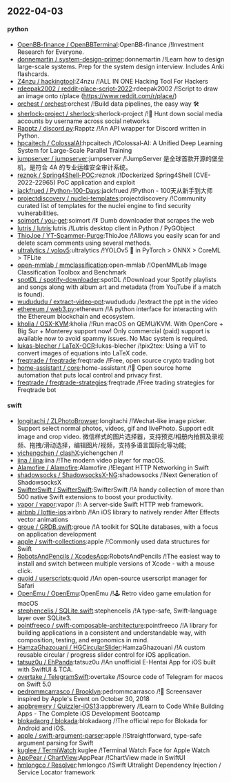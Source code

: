 ## 2022-04-03

#### python
* [OpenBB-finance / OpenBBTerminal](https://github.com/OpenBB-finance/OpenBBTerminal):OpenBB-finance /!Investment Research for Everyone.
* [donnemartin / system-design-primer](https://github.com/donnemartin/system-design-primer):donnemartin /!Learn how to design large-scale systems. Prep for the system design interview. Includes Anki flashcards.
* [Z4nzu / hackingtool](https://github.com/Z4nzu/hackingtool):Z4nzu /!ALL IN ONE Hacking Tool For Hackers
* [rdeepak2002 / reddit-place-script-2022](https://github.com/rdeepak2002/reddit-place-script-2022):rdeepak2002 /!Script to draw an image onto r/place (https://www.reddit.com/r/place/)
* [orchest / orchest](https://github.com/orchest/orchest):orchest /!Build data pipelines, the easy way
🛠️
* [sherlock-project / sherlock](https://github.com/sherlock-project/sherlock):sherlock-project /!🔎
Hunt down social media accounts by username across social networks
* [Rapptz / discord.py](https://github.com/Rapptz/discord.py):Rapptz /!An API wrapper for Discord written in Python.
* [hpcaitech / ColossalAI](https://github.com/hpcaitech/ColossalAI):hpcaitech /!Colossal-AI: A Unified Deep Learning System for Large-Scale Parallel Training
* [jumpserver / jumpserver](https://github.com/jumpserver/jumpserver):jumpserver /!JumpServer 是全球首款开源的堡垒机，是符合 4A 的专业运维安全审计系统。
* [reznok / Spring4Shell-POC](https://github.com/reznok/Spring4Shell-POC):reznok /!Dockerized Spring4Shell (CVE-2022-22965) PoC application and exploit
* [jackfrued / Python-100-Days](https://github.com/jackfrued/Python-100-Days):jackfrued /!Python - 100天从新手到大师
* [projectdiscovery / nuclei-templates](https://github.com/projectdiscovery/nuclei-templates):projectdiscovery /!Community curated list of templates for the nuclei engine to find security vulnerabilities.
* [soimort / you-get](https://github.com/soimort/you-get):soimort /!⏬
Dumb downloader that scrapes the web
* [lutris / lutris](https://github.com/lutris/lutris):lutris /!Lutris desktop client in Python / PyGObject
* [ThioJoe / YT-Spammer-Purge](https://github.com/ThioJoe/YT-Spammer-Purge):ThioJoe /!Allows you easily scan for and delete scam comments using several methods.
* [ultralytics / yolov5](https://github.com/ultralytics/yolov5):ultralytics /!YOLOv5
🚀
in PyTorch > ONNX > CoreML > TFLite
* [open-mmlab / mmclassification](https://github.com/open-mmlab/mmclassification):open-mmlab /!OpenMMLab Image Classification Toolbox and Benchmark
* [spotDL / spotify-downloader](https://github.com/spotDL/spotify-downloader):spotDL /!Download your Spotify playlists and songs along with album art and metadata (from YouTube if a match is found).
* [wudududu / extract-video-ppt](https://github.com/wudududu/extract-video-ppt):wudududu /!extract the ppt in the video
* [ethereum / web3.py](https://github.com/ethereum/web3.py):ethereum /!A python interface for interacting with the Ethereum blockchain and ecosystem.
* [kholia / OSX-KVM](https://github.com/kholia/OSX-KVM):kholia /!Run macOS on QEMU/KVM. With OpenCore + Big Sur + Monterey support now! Only commercial (paid) support is available now to avoid spammy issues. No Mac system is required.
* [lukas-blecher / LaTeX-OCR](https://github.com/lukas-blecher/LaTeX-OCR):lukas-blecher /!pix2tex: Using a ViT to convert images of equations into LaTeX code.
* [freqtrade / freqtrade](https://github.com/freqtrade/freqtrade):freqtrade /!Free, open source crypto trading bot
* [home-assistant / core](https://github.com/home-assistant/core):home-assistant /!🏡
Open source home automation that puts local control and privacy first.
* [freqtrade / freqtrade-strategies](https://github.com/freqtrade/freqtrade-strategies):freqtrade /!Free trading strategies for Freqtrade bot

#### swift
* [longitachi / ZLPhotoBrowser](https://github.com/longitachi/ZLPhotoBrowser):longitachi /!Wechat-like image picker. Support select normal photos, videos, gif and livePhoto. Support edit image and crop video. 微信样式的图片选择器，支持预览/相册内拍照及录视频、拖拽/滑动选择，编辑图片/视频，支持多语言国际化等功能;
* [yichengchen / clashX](https://github.com/yichengchen/clashX):yichengchen /!
* [iina / iina](https://github.com/iina/iina):iina /!The modern video player for macOS.
* [Alamofire / Alamofire](https://github.com/Alamofire/Alamofire):Alamofire /!Elegant HTTP Networking in Swift
* [shadowsocks / ShadowsocksX-NG](https://github.com/shadowsocks/ShadowsocksX-NG):shadowsocks /!Next Generation of ShadowsocksX
* [SwifterSwift / SwifterSwift](https://github.com/SwifterSwift/SwifterSwift):SwifterSwift /!A handy collection of more than 500 native Swift extensions to boost your productivity.
* [vapor / vapor](https://github.com/vapor/vapor):vapor /!💧
A server-side Swift HTTP web framework.
* [airbnb / lottie-ios](https://github.com/airbnb/lottie-ios):airbnb /!An iOS library to natively render After Effects vector animations
* [groue / GRDB.swift](https://github.com/groue/GRDB.swift):groue /!A toolkit for SQLite databases, with a focus on application development
* [apple / swift-collections](https://github.com/apple/swift-collections):apple /!Commonly used data structures for Swift
* [RobotsAndPencils / XcodesApp](https://github.com/RobotsAndPencils/XcodesApp):RobotsAndPencils /!The easiest way to install and switch between multiple versions of Xcode - with a mouse click.
* [quoid / userscripts](https://github.com/quoid/userscripts):quoid /!An open-source userscript manager for Safari
* [OpenEmu / OpenEmu](https://github.com/OpenEmu/OpenEmu):OpenEmu /!🕹
Retro video game emulation for macOS
* [stephencelis / SQLite.swift](https://github.com/stephencelis/SQLite.swift):stephencelis /!A type-safe, Swift-language layer over SQLite3.
* [pointfreeco / swift-composable-architecture](https://github.com/pointfreeco/swift-composable-architecture):pointfreeco /!A library for building applications in a consistent and understandable way, with composition, testing, and ergonomics in mind.
* [HamzaGhazouani / HGCircularSlider](https://github.com/HamzaGhazouani/HGCircularSlider):HamzaGhazouani /!A custom reusable circular / progress slider control for iOS application.
* [tatsuz0u / EhPanda](https://github.com/tatsuz0u/EhPanda):tatsuz0u /!An unofficial E-Hentai App for iOS built with SwiftUI & TCA.
* [overtake / TelegramSwift](https://github.com/overtake/TelegramSwift):overtake /!Source code of Telegram for macos on Swift 5.0
* [pedrommcarrasco / Brooklyn](https://github.com/pedrommcarrasco/Brooklyn):pedrommcarrasco /!🍎
Screensaver inspired by Apple's Event on October 30, 2018
* [appbrewery / Quizzler-iOS13](https://github.com/appbrewery/Quizzler-iOS13):appbrewery /!Learn to Code While Building Apps - The Complete iOS Development Bootcamp
* [blokadaorg / blokada](https://github.com/blokadaorg/blokada):blokadaorg /!The official repo for Blokada for Android and iOS.
* [apple / swift-argument-parser](https://github.com/apple/swift-argument-parser):apple /!Straightforward, type-safe argument parsing for Swift
* [kuglee / TermiWatch](https://github.com/kuglee/TermiWatch):kuglee /!Terminal Watch Face for Apple Watch
* [AppPear / ChartView](https://github.com/AppPear/ChartView):AppPear /!ChartView made in SwiftUI
* [hmlongco / Resolver](https://github.com/hmlongco/Resolver):hmlongco /!Swift Ultralight Dependency Injection / Service Locator framework
